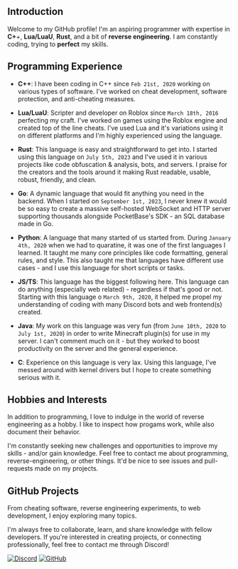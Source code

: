 ## Introduction

Welcome to my GitHub profile! I'm an aspiring programmer with expertise in **C+**+, **Lua/LuaU**, **Rust**, and a bit of **reverse engineering**. I am constantly coding, trying to **perfect** my skills.

## Programming Experience
- **C++**: I have been coding in C++ since `Feb 21st, 2020` working on various types of software. I've worked on cheat development, software protection, and anti-cheating measures.

- **Lua/LuaU**: Scripter and developer on Roblox since `March 18th, 2016` perfecting my craft. I've worked on games using the Roblox engine and created top of the line cheats. I've used Lua and it's variations using it on different platforms and I'm highly experienced using the language.

- **Rust**: This language is easy and straightforward to get into. I started using this language on `July 5th, 2023` and I've used it in various projects like code obfuscation & analysis, bots, and servers. I praise for the creators and the tools around it making Rust readable, usable, robust, friendly, and clean. 

- **Go**: A dynamic language that would fit anything you need in the backend. When I started on `September 1st, 2023`, I never knew it would be so easy to create a massive self-hosted WebSocket and HTTP server supporting thousands alongside PocketBase's SDK - an SQL database made in Go.

- **Python**: A language that many started of us started from. During `January 4th, 2020` when we had to quaratine, it was one of the first languages I learned. It taught me many core principles like code formatting, general rules, and style. This also taught me that languages have different use cases - and I use this language for short scripts or tasks.

- **JS/TS**: This language has the biggest following here. This language can do anything (especially web related) - regardless if that's good or not. Starting with this language o `March 9th, 2020`, it helped me propel my understanding of coding with many Discord bots and web frontend(s) created.

- **Java**: My work on this language was very fun (from `June 10th, 2020` to `July 1st, 2020`) in order to write Minecraft plugin(s) for use in my server. I can't comment much on it - but they worked to boost productivity on the server and the general experience.

- **C**: Experience on this language is very lax. Using this language, I've messed around with kernel drivers but I hope to create something serious with it. 

## Hobbies and Interests

In addition to programming, I love to indulge in the world of reverse engineering as a hobby. I like to inspect how progams work, while also document their behavior. 

I'm constantly seeking new challenges and opportunities to improve my skills - and/or gain knowledge. Feel free to contact me about programming, reverse-engineering, or other things. It'd be nice to see issues and pull-requests made on my projects.

## GitHub Projects

From cheating software, reverse engineering experiments, to web development, I enjoy exploring many topics.

I'm always free to collaborate, learn, and share knowledge with fellow developers. If you're interested in creating projects, or connecting professionally, feel free to contact me through Discord!

[![Discord](https://img.shields.io/badge/-Discord-white?logo=Discord)](https://discord.com/users/325849904570302469)
[![GitHub](https://img.shields.io/badge/-GitHub-black?logo=github)](https://github.com/Blastbrean)
